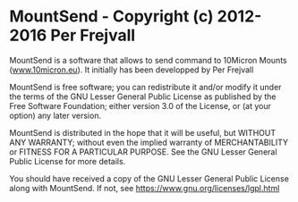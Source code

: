 # MountSend - Copyright (c) 2012-2016 Per Frejvall

MountSend is a software that allows to send command to 10Micron Mounts (www.10micron.eu).
It initially has been developped by Per Frejvall

MountSend is free software; you can redistribute it and/or modify it under the terms of the GNU Lesser General Public License as published by the Free Software Foundation; either version 3.0 of the License, or (at your option) any later version.
 
MountSend is distributed in the hope that it will be useful, but WITHOUT ANY WARRANTY; without even the implied warranty of MERCHANTABILITY or FITNESS FOR A PARTICULAR PURPOSE. See the GNU Lesser General Public License for more details.

You should have received a copy of the GNU Lesser General Public License along with MountSend. If not, see <https://www.gnu.org/licenses/lgpl.html>

